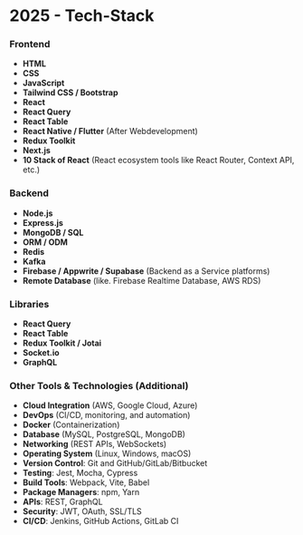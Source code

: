 # 2025 - Tech-Stack 

### **Frontend**
- **HTML**
- **CSS**
- **JavaScript**
- **Tailwind CSS / Bootstrap** 
- **React** 
- **React Query** 
- **React Table** 
- **React Native / Flutter** (After Webdevelopment)
- **Redux Toolkit**
- **Next.js** 
- **10 Stack of React** (React ecosystem tools like React Router, Context API, etc.)

### **Backend**
- **Node.js** 
- **Express.js** 
- **MongoDB / SQL** 
- **ORM / ODM** 
- **Redis** 
- **Kafka** 
- **Firebase / Appwrite / Supabase** (Backend as a Service platforms)
- **Remote Database** (like. Firebase Realtime Database, AWS RDS)

### **Libraries**
- **React Query**
- **React Table**
- **Redux Toolkit / Jotai**
- **Socket.io**
- **GraphQL**

### **Other Tools & Technologies** (Additional)
- **Cloud Integration** (AWS, Google Cloud, Azure)
- **DevOps** (CI/CD, monitoring, and automation)
- **Docker** (Containerization)
- **Database** (MySQL, PostgreSQL, MongoDB)
- **Networking** (REST APIs, WebSockets)
- **Operating System** (Linux, Windows, macOS)
- **Version Control**: Git and GitHub/GitLab/Bitbucket
- **Testing**: Jest, Mocha, Cypress
- **Build Tools**: Webpack, Vite, Babel
- **Package Managers**: npm, Yarn
- **APIs**: REST, GraphQL
- **Security**: JWT, OAuth, SSL/TLS
- **CI/CD**: Jenkins, GitHub Actions, GitLab CI
